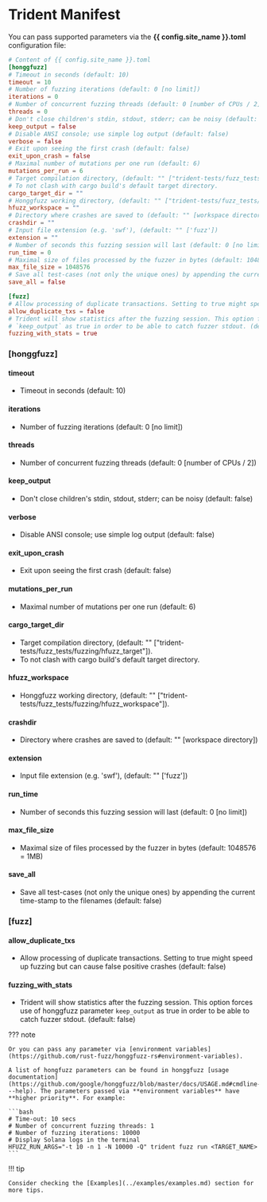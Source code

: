 # Trident Manifest

You can pass supported parameters via the **{{ config.site_name }}.toml** configuration file:

```toml
# Content of {{ config.site_name }}.toml
[honggfuzz]
# Timeout in seconds (default: 10)
timeout = 10
# Number of fuzzing iterations (default: 0 [no limit])
iterations = 0
# Number of concurrent fuzzing threads (default: 0 [number of CPUs / 2])
threads = 0
# Don't close children's stdin, stdout, stderr; can be noisy (default: false)
keep_output = false
# Disable ANSI console; use simple log output (default: false)
verbose = false
# Exit upon seeing the first crash (default: false)
exit_upon_crash = false
# Maximal number of mutations per one run (default: 6)
mutations_per_run = 6
# Target compilation directory, (default: "" ["trident-tests/fuzz_tests/fuzzing/hfuzz_target"]).
# To not clash with cargo build's default target directory.
cargo_target_dir = ""
# Honggfuzz working directory, (default: "" ["trident-tests/fuzz_tests/fuzzing/hfuzz_workspace"]).
hfuzz_workspace = ""
# Directory where crashes are saved to (default: "" [workspace directory])
crashdir = ""
# Input file extension (e.g. 'swf'), (default: "" ['fuzz'])
extension = ""
# Number of seconds this fuzzing session will last (default: 0 [no limit])
run_time = 0
# Maximal size of files processed by the fuzzer in bytes (default: 1048576 = 1MB)
max_file_size = 1048576
# Save all test-cases (not only the unique ones) by appending the current time-stamp to the filenames (default: false)
save_all = false

[fuzz]
# Allow processing of duplicate transactions. Setting to true might speed up fuzzing but can cause false positive crashes (default: false)
allow_duplicate_txs = false
# Trident will show statistics after the fuzzing session. This option forces use of honggfuzz parameter
# `keep_output` as true in order to be able to catch fuzzer stdout. (default: false)
fuzzing_with_stats = true
```

### [honggfuzz]

#### timeout
- Timeout in seconds (default: 10)

#### iterations
- Number of fuzzing iterations (default: 0 [no limit])

#### threads
- Number of concurrent fuzzing threads (default: 0 [number of CPUs / 2])

#### keep_output
- Don't close children's stdin, stdout, stderr; can be noisy (default: false)

#### verbose
- Disable ANSI console; use simple log output (default: false)

#### exit_upon_crash
- Exit upon seeing the first crash (default: false)

#### mutations_per_run
- Maximal number of mutations per one run (default: 6)

#### cargo_target_dir
- Target compilation directory, (default: "" ["trident-tests/fuzz_tests/fuzzing/hfuzz_target"]).
- To not clash with cargo build's default target directory.

#### hfuzz_workspace
- Honggfuzz working directory, (default: "" ["trident-tests/fuzz_tests/fuzzing/hfuzz_workspace"]).

#### crashdir
- Directory where crashes are saved to (default: "" [workspace directory])

#### extension
- Input file extension (e.g. 'swf'), (default: "" ['fuzz'])

#### run_time
- Number of seconds this fuzzing session will last (default: 0 [no limit])

#### max_file_size
- Maximal size of files processed by the fuzzer in bytes (default: 1048576 = 1MB)

#### save_all
- Save all test-cases (not only the unique ones) by appending the current time-stamp to the filenames (default: false)


### [fuzz]

#### allow_duplicate_txs
- Allow processing of duplicate transactions. Setting to true might speed up fuzzing but can cause false positive crashes (default: false)


#### fuzzing_with_stats
- Trident will show statistics after the fuzzing session. This option forces use of honggfuzz parameter `keep_output` as true in order to be able to catch fuzzer stdout. (default: false)


??? note

    Or you can pass any parameter via [environment variables](https://github.com/rust-fuzz/honggfuzz-rs#environment-variables).

    A list of hongfuzz parameters can be found in honggfuzz [usage documentation](https://github.com/google/honggfuzz/blob/master/docs/USAGE.md#cmdline---help). The parameters passed via **environment variables** have **higher priority**. For example:

    ```bash
    # Time-out: 10 secs
    # Number of concurrent fuzzing threads: 1
    # Number of fuzzing iterations: 10000
    # Display Solana logs in the terminal
    HFUZZ_RUN_ARGS="-t 10 -n 1 -N 10000 -Q" trident fuzz run <TARGET_NAME>
    ```

!!! tip

    Consider checking the [Examples](../examples/examples.md) section for more tips.
